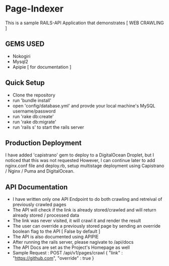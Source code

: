 # Page-Indexer
This is a sample RAILS-API Application that demonstrates [ WEB CRAWLING ]

## GEMS USED
- Nokogiri
- Mysql2
- Apipie [ for documentation ]

## Quick Setup
- Clone the repository
- run 'bundle install'
- open 'config/database.yml' and provde your local machine's MySQL username/password
- run 'rake db:create' 
- run 'rake db:migrate'
- run 'rails s' to start the rails server

## Production Deployment
I have added 'capistrano' gem to deploy to a DigitalOcean Droplet, but I noticed that this was not requested
However, I can continue later to add nginx.conf file and deploy.rb, setup multistage deployment using Capistrano / Nginx / Puma and DigitalOcean.

## API Documentation
- I have written only one API Endpoint to do both crawling and retreival of previously crawled pages
- The API will check if the link is already stored/crawled and will return already stored / processed data
- The link was never visited, it will crawl it and render the result
- The user can override a previously stored page by sending an override boolean flag to the API [ False by default ]
- The API is also documented using APIPIE
- After running the rails server, please nagivate to /api/docs
- The API Docs are set as the Project's Homepage as well
- Sample Request : 
POST /api/v1/pages/crawl
{
  "link" : "https://github.com",
  "override" : true
}
